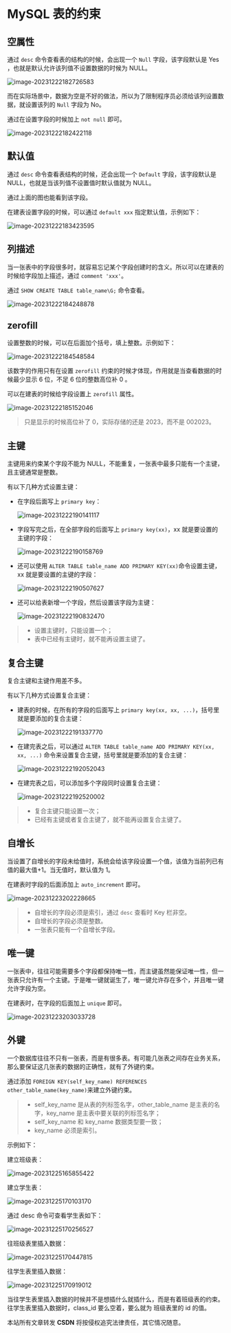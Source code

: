 # MySQL 表的约束

## 空属性

通过 `desc` 命令查看表的结构的时候，会出现一个 `Null` 字段，该字段默认是 Yes ，也就是默认允许该列值不设置数据的时候为 NULL。

![image-20231222182726583](https://wyn-personal-picture.oss-cn-beijing.aliyuncs.com/img/image-20231222182726583.png)

而在实际场景中，数据为空是不好的做法，所以为了限制程序员必须给该列设置数据，就设置该列的 `Null` 字段为 No。

通过在设置字段的时候加上 `not null` 即可。

![image-20231222182422118](https://wyn-personal-picture.oss-cn-beijing.aliyuncs.com/img/image-20231222182422118.png)

## 默认值 

通过 `desc` 命令查看表结构的时候，还会出现一个 `Default` 字段，该字段默认是 NULL，也就是当该列值不设置值时默认值就为 NULL。

通过上面的图也能看到该字段。

在建表设置字段的时候，可以通过 `default xxx` 指定默认值，示例如下：

![image-20231222183423595](https://wyn-personal-picture.oss-cn-beijing.aliyuncs.com/img/image-20231222183423595.png)

## 列描述

当一张表中的字段很多时，就容易忘记某个字段创建时的含义。所以可以在建表的时候给字段加上描述，通过 `comment 'xxx'`。

通过 `SHOW CREATE TABLE table_name\G;` 命令查看。

![image-20231222184248878](https://wyn-personal-picture.oss-cn-beijing.aliyuncs.com/img/image-20231222184248878.png)

## zerofill

设置整数的时候，可以在后面加个括号，填上整数。示例如下：

![image-20231222184548584](https://wyn-personal-picture.oss-cn-beijing.aliyuncs.com/img/image-20231222184548584.png)

该数字的作用只有在设置 `zerofill` 约束的时候才体现，作用就是当查看数据的时候最少显示 6 位，不足 6 位的整数高位补 0 。

可以在建表的时候给字段设置上 `zerofill` 属性。

![image-20231222185152046](https://wyn-personal-picture.oss-cn-beijing.aliyuncs.com/img/image-20231222185152046.png)

> 只是显示的时候高位补了 0，实际存储的还是 2023，而不是 002023。

## 主键 

主键用来约束某个字段不能为 NULL，不能重复，一张表中最多只能有一个主键，且主键通常是整数。

有以下几种方式设置主键：

- 在字段后面写上 `primary key`：

  ![image-20231222190141117](https://wyn-personal-picture.oss-cn-beijing.aliyuncs.com/img/image-20231222190141117.png)

- 字段写完之后，在全部字段的后面写上 `primary key(xx)`，xx 就是要设置的主键的字段：

  ![image-20231222190158769](https://wyn-personal-picture.oss-cn-beijing.aliyuncs.com/img/image-20231222190158769.png)

- 还可以使用 `ALTER TABLE table_name ADD PRIMARY KEY(xx)`命令设置主键，xx 就是要设置的主键的字段：

  ![image-20231222190507627](https://wyn-personal-picture.oss-cn-beijing.aliyuncs.com/img/image-20231222190507627.png)

- 还可以给表新增一个字段，然后设置该字段为主键：

  ![image-20231222190832470](https://wyn-personal-picture.oss-cn-beijing.aliyuncs.com/img/image-20231222190832470.png)

> - 设置主键时，只能设置一个；
> - 表中已经有主键时，就不能再设置主键了。

## 复合主键

复合主键和主键作用差不多。

有以下几种方式设置复合主键：

- 建表的时候，在所有的字段的后面写上 `primary key(xx, xx, ...)`，括号里就是要添加的复合主键：

  ![image-20231222191337770](https://wyn-personal-picture.oss-cn-beijing.aliyuncs.com/img/image-20231222191337770.png)

- 在建完表之后，可以通过 `ALTER TABLE table_name ADD PRIMARY KEY(xx, xx, ...)` 命令来设置复合主键，括号里就是要添加的复合主键：

  ![image-20231222192052043](https://wyn-personal-picture.oss-cn-beijing.aliyuncs.com/img/image-20231222192052043.png)

- 在建完表之后，可以添加多个字段同时设置复合主键：

  ![image-20231222192520002](https://wyn-personal-picture.oss-cn-beijing.aliyuncs.com/img/image-20231222192520002.png)

> - 复合主键只能设置一次；
> - 已经有主键或者复合主键了，就不能再设置复合主键了。

## 自增长

当设置了自增长的字段未给值时，系统会给该字段设置一个值，该值为当前列已有值的最大值+1。当无值时，默认值为 1。

在建表时字段的后面添加上 `auto_increment` 即可。

![image-20231223202228665](https://wyn-personal-picture.oss-cn-beijing.aliyuncs.com/img/image-20231223202228665.png)

> - 自增长的字段必须是索引，通过 `desc` 查看时 Key 栏非空。
> - 自增长的字段必须是整数。
> - 一张表只能有一个自增长字段。

## 唯一键

一张表中，往往可能需要多个字段都保持唯一性，而主键虽然能保证唯一性，但一张表只允许有一个主键。于是唯一键就诞生了，唯一键允许存在多个，并且唯一键允许字段为空。

在建表时，在字段的后面加上 `unique` 即可。

![image-20231223203033728](https://wyn-personal-picture.oss-cn-beijing.aliyuncs.com/img/image-20231223203033728.png)

## 外键

一个数据库往往不只有一张表，而是有很多表。有可能几张表之间存在业务关系，那么要保证这几张表的数据的正确性，就有了外键约束。

通过添加 `FOREIGN KEY(self_key_name) REFERENCES other_table_name(key_name)`来建立外键约束。

> - self_key_name 是从表的列标签名字，other_table_name 是主表的名字，key_name 是主表中要关联的列标签名字；
> - self_key_name 和 key_name 数据类型要一致； 
> - key_name 必须是索引。

示例如下：

建立班级表：

![image-20231225165855422](https://wyn-personal-picture.oss-cn-beijing.aliyuncs.com/img/image-20231225165855422.png)

建立学生表：

![image-20231225170103170](https://wyn-personal-picture.oss-cn-beijing.aliyuncs.com/img/image-20231225170103170.png)

通过 desc 命令可查看学生表如下：

![image-20231225170256527](https://wyn-personal-picture.oss-cn-beijing.aliyuncs.com/img/image-20231225170256527.png)

往班级表里插入数据：

![image-20231225170447815](https://wyn-personal-picture.oss-cn-beijing.aliyuncs.com/img/image-20231225170447815.png)

往学生表里插入数据：

![image-20231225170919012](https://wyn-personal-picture.oss-cn-beijing.aliyuncs.com/img/image-20231225170919012.png)

当往学生表里插入数据的时候并不是想插什么就插什么，而是有着班级表的约束。往学生表里插入数据时，class_id 要么空着，要么就为 班级表里的 id 的值。



<script src="https://giscus.app/client.js"
        data-repo="wynhelloworld/blog-comments"
        data-repo-id="R_kgDOKruZpg"
        data-category="Announcements"
        data-category-id="DIC_kwDOKruZps4Ca2L0"
        data-mapping="url"
        data-strict="0"
        data-reactions-enabled="1"
        data-emit-metadata="0"
        data-input-position="bottom"
        data-theme="preferred_color_scheme"
        data-lang="zh-CN"
        crossorigin="anonymous"
        async>
</script>

本站所有文章转发 **CSDN** 将按侵权追究法律责任，其它情况随意。